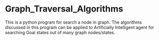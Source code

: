 # Graph_Traversal_Algorithms
This is a python program for search a node in graph. The algorithms discussed in this program can be applied to Artificially Intelligent agent for searching Goal states out of many graph nodes/states.

